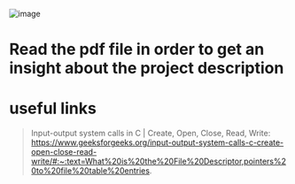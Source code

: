 ![image](https://user-images.githubusercontent.com/86990997/193420233-d378d40e-e803-40dd-8bd3-6751789d8311.png)

# Read the pdf file in order to get an insight about the project description

# useful links

>Input-output system calls in C | Create, Open, Close, Read, Write: https://www.geeksforgeeks.org/input-output-system-calls-c-create-open-close-read-write/#:~:text=What%20is%20the%20File%20Descriptor,pointers%20to%20file%20table%20entries.

